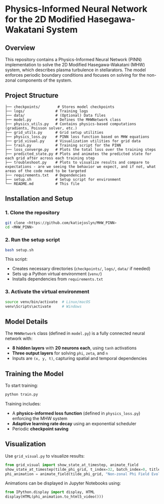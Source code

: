 # Physics-Informed Neural Network for the 2D Modified Hasegawa-Wakatani System

## Overview
This repository contains a Physics-Informed Neural Network (PINN) implementation to solve the 2D Modified Hasegawa-Wakatani (MHW) system, which describes plasma turbulence in stellarators. The model enforces periodic boundary conditions and focuses on solving for the non-zonal components of the system.

## Project Structure
```
├── checkpoints/        # Stores model checkpoints
├── logs/              # Training logs
├── data/              # (Optional) Data files
├── model.py           # Defines the MHWNetwork class
├── physics_utils.py   # Contains physics-based computations (gradients, Poisson solver, etc.)
├── grid_utils.py      # Grid setup utilities
├── physics_loss.py    # PINN loss function based on MHW equations
├── grid_visual.py     # Visualization utilities for grid data
├── train.py           # Training script for the PINN
├── loss_converge.py   # Plots the total loss over the training steps
├── predicted_state.py # Plots and animates the predicted state for each grid after across each training step
├── troubleshoot.py    # Plots to visualize results and compare to expectations - are we seeing the behavior we expect, and if not, what areas of the code need to be targeted
├── requirements.txt   # Dependencies
├── setup.sh           # Setup script for environment
└── README.md          # This file
```

## Installation and Setup
### 1. Clone the repository
```bash
git clone <https://github.com/katiejoslyn/MHW_PINN>
cd <MHW_PINN>
```

### 2. Run the setup script
```bash
bash setup.sh
```
This script:
- Creates necessary directories (`checkpoints/`, `logs/`, `data/` if needed)
- Sets up a Python virtual environment (`venv/`)
- Installs dependencies from `requirements.txt`

### 3. Activate the virtual environment
```bash
source venv/bin/activate  # Linux/macOS
venv\Scripts\activate     # Windows
```

## Model Details
The `MHWNetwork` class (defined in `model.py`) is a fully connected neural network with:
- **8 hidden layers** with **20 neurons each**, using `tanh` activations
- **Three output layers** for solving `phi`, `zeta`, and `n`
- Inputs are `(x, y, t)`, capturing spatial and temporal dependencies

## Training the Model
To start training:
```bash
python train.py
```

Training includes:
- A **physics-informed loss function** (defined in `physics_loss.py`) enforcing the MHW system
- **Adaptive learning rate decay** using an exponential scheduler
- Periodic **checkpoint saving**

## Visualization
Use `grid_visual.py` to visualize results:
```python
from grid_visual import show_state_at_timestep, animate_field
show_state_at_timestep(tilde_phi_grid, t_index=32, batch_index=0, title="Non-zonal Phi Field")
phi_animation = animate_field(tilde_phi_grid, "Non-zonal Phi Field Evolution")
```
Animations can be displayed in Jupyter Notebooks using:
```python
from IPython.display import display, HTML
display(HTML(phi_animation.to_html5_video()))
```
